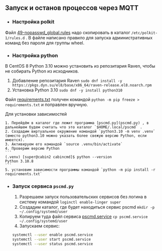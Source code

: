 ## Запуск и останов процессов через MQTT

- ### Настройка polkit
Файл [49-nopasswd_global.rules](49-nopasswd_global.rules) надо скопировать в каталог `/etc/polkit-1/rules.d` . В файле написано правило для запуска административных команд без пароля для группы wheel.

- ### Настройка python
В CentOS 8 Python 3.10 можно установить из репозитария Raven, чтобы не собирать Python из исходников. 

1. Добавление репозитария Raven `sudo dnf install -y https://pkgs.dyn.su/el8/base/x86_64/raven-release.el8.noarch.rpm`
2. Установка Python 3.10 `sudo dnf -y install python310`

Файл [requirements.txt](requirements.txt) получен командой `python -m pip freeze > requirements.txt` и поправлен вручную.

Для установки зависимостей

    1. Перейдём в каталог где лежит программа [pscmd.py](pscmd.py) , в дальнейшем будем считать что это каталог `$HOME/.local/pscmd` .
    2. Создадим виртуальное окружение командой `python3.10 -m venv .venv` (вместо python3.10 можно указать более свежую версию Python, если имеется).
    3. Активируем его командой `source .venv/bin/activate`
    4. Проверим версию Python
    ```
    (.venv) [super@cabin2 cabincmd]$ python --version
    Python 3.10.8
    ```
    5. установим зависимости программы командой `python -m pip install -r requirements.txt`

- ### Запуск сервиса `pscmd.py`

    1. Разрешаем запуск пользовательских сервисов без логина в систему командой `loginctl enable-linger super`
    2. Создадим каталог, где будет находиться сервис pscmd `mkdir -p ~/.config/systemd/user`
    3. Копируем туда файл сервиса [pscmd.service](pscmd.service) `cp pscmd.service ~/.config/systemd/user`
    4. Запускаем сервис:
    ```bash
    systemctl --user enable pscmd.service
    systemctl --user start pscmd.service
    systemctl --user status pscmd.service
    ```

